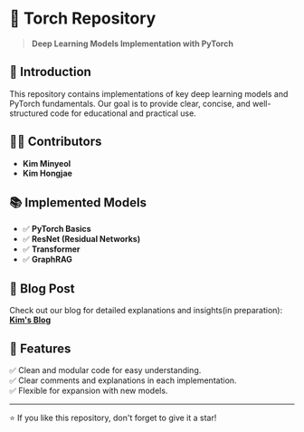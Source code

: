 # 🚀 Torch Repository

> **Deep Learning Models Implementation with PyTorch**

## 📌 Introduction
This repository contains implementations of key deep learning models and PyTorch fundamentals. Our goal is to provide clear, concise, and well-structured code for educational and practical use.

## 🧑‍💻 Contributors
- **Kim Minyeol**
- **Kim Hongjae**

## 📚 Implemented Models
- ✅ **PyTorch Basics**
- ✅ **ResNet (Residual Networks)**
- ✅ **Transformer**
- ✅ **GraphRAG**



## 📝 Blog Post
Check out our blog for detailed explanations and insights(in preparation):
[**Kim's Blog**](https://your-blog-link.com)

## 🌟 Features
✅ Clean and modular code for easy understanding.  
✅ Clear comments and explanations in each implementation.  
✅ Flexible for expansion with new models.  

---
⭐️ If you like this repository, don't forget to give it a star!
